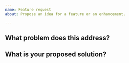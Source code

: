 ```yaml
---
name: Feature request
about: Propose an idea for a feature or an enhancement.

---
```


## What problem does this address?
<!--
Please describe if this feature or enhancement is related to a current problem
or pain point. For example, "It would be great if the plugin could do ..." or
"It is currently difficult to ...".
-->

## What is your proposed solution?
<!--
Please outline the feature or enhancement that you want and how it addresses any
problem identified above.
-->
